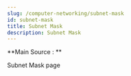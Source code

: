 ```yaml
---
slug: /computer-networking/subnet-mask
id: subnet-mask
title: Subnet Mask
description: Subnet Mask
---
```


**Main Source : **

Subnet Mask page
